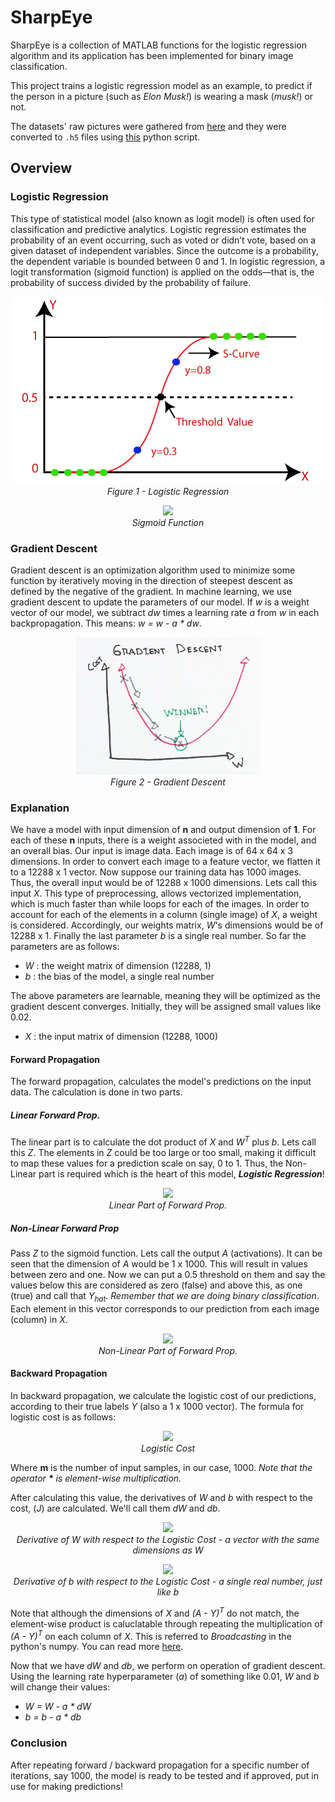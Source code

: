 # SharpEye
SharpEye is a collection of MATLAB functions for the logistic regression algorithm and its application has been implemented for binary image classification.

This project trains a logistic regression model as an example, to predict if the person in a picture (such as _Elon Musk!_) is wearing a mask (_musk!_) or not. 

The datasets' raw pictures were gathered from [here](https://github.com/chandrikadeb7/Face-Mask-Detection/tree/master/dataset) and they were converted to `.h5` files using [this](https://github.com/rezmansouri/SharpEye/blob/main/assets/create_h5_dataset.py) python script.

## Overview
### Logistic Regression
This type of statistical model (also known as logit model) is often used for classification and predictive analytics. Logistic regression estimates the probability of an event occurring, such as voted or didn’t vote, based on a given dataset of independent variables. Since the outcome is a probability, the dependent variable is bounded between 0 and 1. In logistic regression, a logit transformation (sigmoid function) is applied on the odds—that is, the probability of success divided by the probability of failure.
<p align="center">
  <img src="https://github.com/rezmansouri/SharpEye/blob/main/assets/fig1.png"/>
  </br>
  <i>Figure 1 - Logistic Regression</i>
</p>
<p align="center">
  <img src="https://latex.codecogs.com/svg.image?\sigma&space;(z)&space;=&space;\frac{1}{1&space;&plus;&space;e^{-z}}"/>
  </br>
  <i>Sigmoid Function</i>
</p>

### Gradient Descent
Gradient descent is an optimization algorithm used to minimize some function by iteratively moving in the direction of steepest descent as defined by the negative of the gradient. In machine learning, we use gradient descent to update the parameters of our model. If _w_ is a weight vector of our model, we subtract _dw_ times a learning rate _a_ from _w_ in each backpropagation. This means: _w = w - a * dw_.
<p align="center">
  <img src="https://github.com/rezmansouri/SharpEye/blob/main/assets/fig2.png"/>
  </br>
  <i>Figure 2 - Gradient Descent</i>
</p>

### Explanation
We have a model with input dimension of **n** and output dimension of **1**. For each of these **n** inputs, there is a weight associeted with in the model, and an overall bias. Our input is image data. Each image is of 64 x 64 x 3 dimensions. In order to convert each image to a feature vector, we flatten it to a 12288 x 1 vector. Now suppose our training data has 1000 images. Thus, the overall input would be of 12288 x 1000 dimensions. Lets call this input _X_. This type of preprocessing, allows vectorized implementation, which is much faster than while loops for each of the images. In order to account for each of the elements in a column (single image) of _X_, a weight is considered. Accordingly, our weights matrix, _W_'s dimensions would be of 12288 x 1. Finally the last parameter _b_ is a single real number.  So far the parameters are as follows:
- _W_ : the weight matrix of dimension (12288, 1)
- _b_ : the bias of the model, a single real number

The above parameters are learnable, meaning they will be optimized as the gradient descent converges. Initially, they will be assigned small values like 0.02.
- _X_ : the input matrix of dimension (12288, 1000)

#### Forward Propagation
The forward propagation, calculates the model's predictions on the input data. The calculation is done in two parts.
##### Linear Forward Prop.
The linear part is to calculate the dot product of _X_ and _W_<sup><i>T</i></sup> plus _b_. Lets call this _Z_. The elements in _Z_ could be too large or too small, making it difficult to map these values for a prediction scale on say, 0 to 1. Thus, the Non-Linear part is required which is the heart of this model, ***Logistic Regression***!
<p align="center">
  <img src="https://latex.codecogs.com/svg.image?Z&space;=&space;X&space;\bullet&space;W^{T}&space;&plus;&space;b"/>
  </br>
  <i>Linear Part of Forward Prop.</i>
</p>

##### Non-Linear Forward Prop
Pass _Z_ to the sigmoid function. Lets call the output _A_ (activations). It can be seen that the dimension of _A_ would be 1 x 1000. This will result in values between zero and one. Now we can put a 0.5 threshold on them and say the values below this are considered as zero (false) and above this, as one (true) and call that _Y_<sub><i>hat</i></sub>. _Remember that we are doing binary classification_. Each element in this vector corresponds to our prediction from each image (column) in _X_.
<p align="center">
  <img src="https://latex.codecogs.com/svg.image?A&space;=&space;\sigma&space;(Z)"/>
  </br>
  <i>Non-Linear Part of Forward Prop.</i>
</p>

#### Backward Propagation
In backward propagation, we calculate the logistic cost of our predictions, according to their true labels _Y_ (also a 1 x 1000 vector). The formula for logistic cost is as follows:
<p align="center">
  <img src="https://latex.codecogs.com/svg.image?J&space;=&space;-\frac{1}{m}[(Y&space;*&space;log(A))&space;&plus;&space;((1-Y)&space;*&space;log(1-A))]"/>
  </br>
  <i>Logistic Cost</i>
</p>

Where **m** is the number of input samples, in our case, 1000. _Note that the operator <b>*</b> is element-wise multiplication._

After calculating this value, the derivatives of _W_ and _b_ with respect to the cost, (_J_) are calculated. We'll call them _dW_ and _db_.
<p align="center">
  <img src="https://latex.codecogs.com/svg.image?dW&space;=&space;\frac{1}{m}X&space;*&space;(A&space;-&space;Y)^{T}"/>
  </br>
  <i>Derivative of W with respect to the Logistic Cost - a vector with the same dimensions as W</i>
</p>
<p align="center">
  <img src="https://latex.codecogs.com/svg.image?dW&space;=&space;\frac{1}{m}\sum&space;(A&space;-&space;Y)"/>
  </br>
  <i>Derivative of b with respect to the Logistic Cost - a single real number, just like b</i>
</p>

Note that although the dimensions of _X_ and _(A - Y)_<sup><i>T</i></sup> do not match, the element-wise product is caluclatable through repeating the multiplication of _(A - Y)_<sup><i>T</i></sup> on each column of _X_. This is referred to _Broadcasting_ in the python's numpy. You can read more [here](https://numpy.org/doc/stable/user/basics.broadcasting.html).

Now that we have _dW_ and _db_, we perform on operation of gradient descent. Using the learning rate hyperparameter (_a_) of something like 0.01, _W_ and _b_ will change their values:
- _W = W - a * dW_
- _b = b - a * db_

### Conclusion
After repeating forward / backward propagation for a specific number of iterations, say 1000, the model is ready to be tested and if approved, put in use for making predictions!